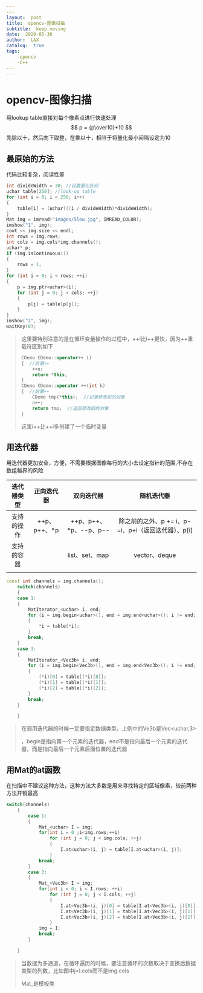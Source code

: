 ```yaml
---
​---
layout:  post
title:  opencv-图像扫描
subtitle:  keep moving
date:  2020-05-30
author:  L&X
catalog:  true
tags:
    -opencv
	-C++
​---
---
```


# opencv-图像扫描

用lookup table直接对每个像素点进行快速处理
$$
p = {p\over10}*10
$$
先除以十，然后向下取整，在乘以十，相当于将量化最小间隔设定为10

## 最原始的方法

代码比较复杂，阅读性差

```c++
int divideWidth = 30; //设置量化区间
uchar table[256]; //look-up table
for (int i = 0; i < 256; i++)
{
    table[i] = (uchar)((i / divideWidth)*divideWidth);
}
Mat img = imread("images/5low.jpg", IMREAD_COLOR);
imshow("1", img);
cout << img.size << endl;
int	rows = img.rows;
int cols = img.cols*img.channels();
uchar* p;
if (img.isContinuous())
{
    rows = 1;  
}
for (int i = 0; i < rows; ++i)
{
    p = img.ptr<uchar>(i);
    for (int j = 0; j < cols; ++j)
    {
        p[j] = table[p[j]];
    }
}
imshow("2", img);
waitKey(0);
```

> 这里要特别注意的是在循环变量操作的过程中，++i比i++更快，因为++重载符区别如下
>
> ```c++
> CDemo CDemo::operator++ ()
> {  //前置++
>     ++n;
>     return *this;
> }
> CDemo CDemo::operator ++(int k)
> {  //后置++
>     CDemo tmp(*this);  //记录修改前的对象
>     n++;
>     return tmp;  //返回修改前的对象
> }
> ```
>
> 这里i++比++i多创建了一个临时变量

## 用迭代器

用迭代器更加安全，方便，不需要根据图像每行的大小去设定指针的范围,不存在数组越界的风险

| 迭代器类型 |  正向迭代器  |       双向迭代器       |                     随机迭代器                      |
| :--------: | :----------: | :--------------------: | :-------------------------------------------------: |
| 支持的操作 | ++p、p++、*p | ++p、p++、*p、--p、p-- | 除之前的之外、p += i、p-=i、p+i（返回迭代器）、p[i] |
| 支持的容器 |              |     list、set、map     |                    vector、deque                    |
|            |              |                        |                                                     |



```c++
const int channels = img.channels();
	switch(channels)
	{
	case 1:
	{
		MatIterator_<uchar> i, end;
		for (i = img.begin<uchar>(), end = img.end<uchar>(); i != end; ++i)
		{
			*i = table[*i];
		}
		break;
	}
	case 3:
	{
		MatIterator_<Vec3b> i, end;
		for (i = img.begin<Vec3b>(), end = img.end<Vec3b>(); i != end; ++i)
		{
			(*i)[0] = table[(*i)[0]];
			(*i)[1] = table[(*i)[1]];
			(*i)[2] = table[(*i)[2]];
		}
		break;
	}
	
	}
```

> 在调用迭代器的时候一定要指定数据类型，上例中的Ve3b是Vec<uchar,3>
>
> ，begin是指向第一个元素的迭代器，end不是指向最后一个元素的迭代器，而是指向最后一个元素后面位置的迭代器

## 用Mat的at函数

在扫描中不建议这种方法，这种方法大多数是用来寻找特定的区域像素，较前两种方法开销最高

```c++
switch(channels)
	{
        case 1:
        {
            Mat_<uchar> I = img;
            for(int i = 0 ;i<img.rows;++i)
                for (int j = 0; j < img.cols; ++j)
                {
                    I.at<uchar>(i, j) = table[I.at<uchar>(i, j)];
                }
            break;
        }
        case 3:
        {
            Mat_<Vec3b> I = img;
            for(int i = 0; i < I.rows; ++i)
                for (int j = 0; j < I.cols; ++j)
                {
                    I.at<Vec3b>(i, j)[0] = table[I.at<Vec3b>(i, j)[0]];
                    I.at<Vec3b>(i, j)[1] = table[I.at<Vec3b>(i, j)[1]];
                    I.at<Vec3b>(i, j)[2] = table[I.at<Vec3b>(i, j)[2]];
                }
            img = I;
            break;
        }
	
	}
```

> 当数据为多通道，在循环遍历的时候，要注意循环的次数取决于变换后数据类型的列数，比如图中j<I.cols而不是img.cols
>
> Mat_是模板类